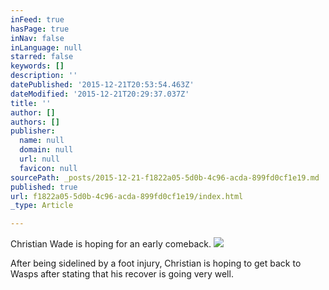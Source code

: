 ```yaml
---
inFeed: true
hasPage: true
inNav: false
inLanguage: null
starred: false
keywords: []
description: ''
datePublished: '2015-12-21T20:53:54.463Z'
dateModified: '2015-12-21T20:29:37.037Z'
title: ''
author: []
authors: []
publisher:
  name: null
  domain: null
  url: null
  favicon: null
sourcePath: _posts/2015-12-21-f1822a05-5d0b-4c96-acda-899fd0cf1e19.md
published: true
url: f1822a05-5d0b-4c96-acda-899fd0cf1e19/index.html
_type: Article

---
```

Christian Wade is hoping for an early comeback. ![](https://the-grid-user-content.s3-us-west-2.amazonaws.com/4abe7458-70b3-46a0-bee7-25e463f68138.jpg)

After being sidelined by a foot injury, Christian is hoping to get back to Wasps after stating that his recover is going very well.